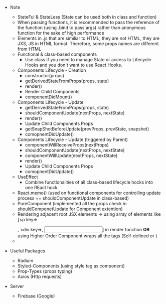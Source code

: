+ Note
	+ StateFul & StateLess (State can be used both in class and function)
	+ When passing functions, it is recommended to pass the reference of the function (using .bind to pass args) rather than anonymous function for the sake of high performance 
	+ Elements in .js that are similiar to HTML, they are not HTML, they are JXS, JS in HTML format. Therefore, some props names are different from HTML
	+ Functional & class-based components
		+ Use class if you need to manage State or access to Lifecycle Hooks and you don't want to use React Hooks.
	+ Components Lifecycle - Creation
		+ constructor(props)
		+ getDerivedStateFromProps(props, state)
		+ render()
		+ Render Child Components
		+ componentDidMount()
	+ Components Lifecycle - Update
		+ getDerivedStateFromProps(props, state)
		+ shouldComponentUpdate(nextProps, nextState)
		+ render()
		+ Update Child Components Props
		+ getSnapShotBeforeUpdate(prevProps, prevState, snapshot)
		+ comopnentDidUpdate()
	+ Components Lifecycle - Update (triggered by Parent)
		+ componentWillReceiveProps(nextProps)
		+ shouldComponentUpdate(nextProps, nextState)
		+ componentWillUpdate(nextProps, nextState)
		+ render()
		+ Update Child Components Props
		+ comopnentDidUpdate()
	+ UseEffect
		+ Combine functionalities of all class-based lifecycle hocks into one REact hock.
	+ React.memo() (used on functional components for controlling update process == shouldComponentUpdate in class-based)
	+ PureComponent (implemented all the props check in shouldComponetUpdate for Component extention)
	+ Rendering adjacent root JSX elements => using array of elements like [<p key=></p>, <div key=></div>, <input key=/>] in render function __OR__ using Higher Order Component wraps all the tags (Self-defined or <Fragment>)
	+ 
+ Useful Packages
	+ Radium
	+ Styled-Components	(using style tag as component)
	+ Prop-Types (props typing)
	+ Axios (Http requests)

+ Server
	+ Firebase (Google)